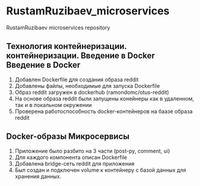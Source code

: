 # RustamRuzibaev_microservices
RustamRuzibaev microservices repository
## Технология контейнеризации. контейнеризации. Введение в Docker Введение в Docker
1. Добавлен Dockerfile для создания образа reddit
2. Добавлены файлы, необходимые для запуска Dockerfile
3. Образ reddit загружен в dockerhub (ramondomc/otus-reddit)
4. На основе образа reddit были запущены конейнеры как в удаленном, так и в локальном окружении
5. Проверена работоспособность docker-контейнеров на баазе образа reddit
## Docker-образы Микросервисы
1. Приложение было разбито на 3 части (post-py, comment, ui)
2. Для каждого компонента описан Dockerfile
3. Добавлена bridge-сеть reddit для приложения
4. Был создан и подключен volume к контейнеру с базой данных для хранения данных.
